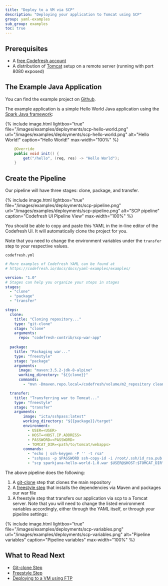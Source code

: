 ```yaml
---
title: "Deploy to a VM via SCP"
description: "Deploying your application to Tomcat using SCP"
group: yaml-examples
sub_group: examples
toc: true
---
```


## Prerequisites

- A [free Codefresh account](https://codefresh.io/docs/docs/getting-started/create-a-codefresh-account/)
- A distribution of [Tomcat](https://tomcat.apache.org/download-90.cgi) setup on a remote server (running with port 8080 exposed)

## The Example Java Application

You can find the example project on [Github](https://github.com/codefresh-contrib/scp-war-app).

The example application is a simple Hello World Java application using the [Spark Java framework](http://sparkjava.com/):

{% include image.html 
lightbox="true" 
file="/images/examples/deployments/scp-hello-world.png" 
url="/images/examples/deployments/scp-hello-world.png" 
alt="Hello World!"
caption="Hello World!"
max-width="100%" 
%}


```java
	@Override
	public void init() {
		get("/hello", (req, res) -> "Hello World");
	}
```

## Create the Pipeline

Our pipeline will have three stages: clone, package, and transfer.

{% include image.html 
lightbox="true" 
file="/images/examples/deployments/scp-pipeline.png" 
url="/images/examples/deployments/scp-pipeline.png" 
alt="SCP pipeline"
caption="Codefresh UI Pipeline View"
max-width="100%" 
%}

You should be able to copy and paste this YAML in the in-line editor of the Codefresh UI.  It will automatically clone the project for you.

Note that you need to change the environment variables under the `transfer` step to your respective values.

`codefresh.yml`
```yaml
# More examples of Codefresh YAML can be found at
# https://codefresh.io/docs/docs/yaml-examples/examples/

version: "1.0"
# Stages can help you organize your steps in stages
stages:
  - "clone"
  - "package"
  - "transfer"

steps:
  clone:
    title: "Cloning repository..."
    type: "git-clone"
    stage: "clone"
    arguments:
      repo: "codefresh-contrib/scp-war-app"
      
  package:
    title: "Packaging war..."
    type: "freestyle"
    stage: "package"
    arguments:
      image: "maven:3.5.2-jdk-8-alpine"
      working_directory: "${{clone}}"
      commands:
        - "mvn -Dmaven.repo.local=/codefresh/volume/m2_repository clean package"

  transfer:
    title: "Transferring war to Tomcat..."
    type: "freestyle"
    stage: "transfer"
    arguments:
        image: "ictu/sshpass:latest"
        working_directory: "${{package}}/target"
        environment:
          - USER=<USER>
          - HOST=<HOST.IP.ADDRESS>
          - PASSWORD=<PASSWORD>
          - TOMCAT_DIR=<path/to/tomcat/webapps>
        commands:
          - "echo | ssh-keygen -P '' -t rsa"
          - "sshpass -p $PASSWORD ssh-copy-id -i /root/.ssh/id_rsa.pub -o StrictHostKeyChecking=no $USER@$HOST"
          - "scp sparkjava-hello-world-1.0.war $USER@$HOST:$TOMCAT_DIR"
```

The above pipeline does the following:

1. A [git-clone]({{$site.baseurl}}/docs/codefresh-yaml/steps/git-clone/) step that clones the main repository
2. A [freestyle step]($$site.baseurl}}/docs/codefresh-yaml/steps/freestyle/) that installs the dependencies via Maven and packages our war file
3. A freestyle step that transfers our application via scp to a Tomcat server.  Note that you will need to change the listed environment variables accordingly, either through the YAML itself, or through your pipeline settings:

{% include image.html 
lightbox="true" 
file="/images/examples/deployments/scp-variables.png" 
url="/images/examples/deployments/scp-variables.png" 
alt="Pipeline variables"
caption="Pipeline variables"
max-width="100%" 
%}
  
## What to Read Next

- [Git-clone Step]({{site.baseurl}}/docs/codefresh-yaml/steps/git-clone/)
- [Freestyle Step]({{site.baseurl}}/docs/codefresh-yaml/steps/freestyle/)
- [Deploying to a VM using FTP]({{site.baseurl}}/docs/yaml-examples/examples/transferring-php-ftp/)
